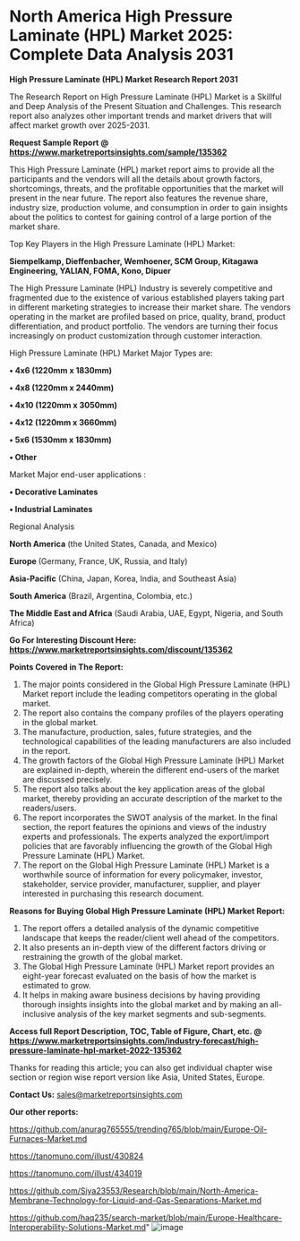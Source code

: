 # North America High Pressure Laminate (HPL) Market 2025: Complete Data Analysis 2031

<strong>High Pressure Laminate (HPL) Market Research Report 2031</strong>

The Research Report on High Pressure Laminate (HPL) Market is a Skillful and Deep Analysis of the Present Situation and Challenges. This research report also analyzes other important trends and market drivers that will affect market growth over 2025-2031.

<strong>Request Sample Report @ <a href=https://www.marketreportsinsights.com/sample/135362>https://www.marketreportsinsights.com/sample/135362</a></strong>

This High Pressure Laminate (HPL) market report aims to provide all the participants and the vendors will all the details about growth factors, shortcomings, threats, and the profitable opportunities that the market will present in the near future. The report also features the revenue share, industry size, production volume, and consumption in order to gain insights about the politics to contest for gaining control of a large portion of the market share.

Top Key Players in the High Pressure Laminate (HPL) Market:

<strong>Siempelkamp, Dieffenbacher, Wemhoener, SCM Group, Kitagawa Engineering, YALIAN, FOMA, Kono, Dipuer</strong>

The High Pressure Laminate (HPL) Industry is severely competitive and fragmented due to the existence of various established players taking part in different marketing strategies to increase their market share. The vendors operating in the market are profiled based on price, quality, brand, product differentiation, and product portfolio. The vendors are turning their focus increasingly on product customization through customer interaction.

High Pressure Laminate (HPL) Market Major Types are:

<strong>• 4x6 (1220mm x 1830mm)

• 4x8 (1220mm x 2440mm)

• 4x10 (1220mm x 3050mm)

• 4x12 (1220mm x 3660mm)

• 5x6 (1530mm x 1830mm)

• Other</strong>

Market Major end-user applications :

<strong>• Decorative Laminates

• Industrial Laminates</strong>

Regional Analysis

</u><strong><b>North America</b></strong> (the United States, Canada, and Mexico)

<strong><b>Europe </b></strong>(Germany, France, UK, Russia, and Italy)

<strong><b>Asia-Pacific</b></strong> (China, Japan, Korea, India, and Southeast Asia)

<strong><b>South America</b></strong> (Brazil, Argentina, Colombia, etc.)

<strong><b>The Middle East and Africa</b></strong> (Saudi Arabia, UAE, Egypt, Nigeria, and South Africa)

<strong>Go For Interesting Discount Here: <a href=https://www.marketreportsinsights.com/discount/135362>https://www.marketreportsinsights.com/discount/135362</a></strong>

<strong>Points Covered in The Report:</strong>
<ol>
  <li>The major points considered in the Global High Pressure Laminate (HPL) Market report include the leading competitors operating in the global market.</li>
  <li>The report also contains the company profiles of the players operating in the global market.</li>
  <li>The manufacture, production, sales, future strategies, and the technological capabilities of the leading manufacturers are also included in the report.</li>
  <li>The growth factors of the Global High Pressure Laminate (HPL) Market are explained in-depth, wherein the different end-users of the market are discussed precisely.</li>
  <li>The report also talks about the key application areas of the global market, thereby providing an accurate description of the market to the readers/users.</li>
  <li>The report incorporates the SWOT analysis of the market. In the final section, the report features the opinions and views of the industry experts and professionals. The experts analyzed the export/import policies that are favorably influencing the growth of the Global High Pressure Laminate (HPL) Market.</li>
  <li>The report on the Global High Pressure Laminate (HPL) Market is a worthwhile source of information for every policymaker, investor, stakeholder, service provider, manufacturer, supplier, and player interested in purchasing this research document.</li>
</ol>
<strong>Reasons for Buying Global High Pressure Laminate (HPL) Market Report:</strong>

<ol>
  <li>The report offers a detailed analysis of the dynamic competitive landscape that keeps the reader/client well ahead of the competitors.</li>
  <li>It also presents an in-depth view of the different factors driving or restraining the growth of the global market.</li>
  <li>The Global High Pressure Laminate (HPL) Market report provides an eight-year forecast evaluated on the basis of how the market is estimated to grow.</li>
  <li>It helps in making aware business decisions by having providing thorough insights insights into the global market and by making an all-inclusive analysis of the key market segments and sub-segments.</li>
</ol>
<strong>Access full Report Description, TOC, Table of Figure, Chart, etc. @ <a href=https://www.marketreportsinsights.com/industry-forecast/high-pressure-laminate-hpl-market-2022-135362>https://www.marketreportsinsights.com/industry-forecast/high-pressure-laminate-hpl-market-2022-135362</a></strong>


Thanks for reading this article; you can also get individual chapter wise section or region wise report version like Asia, United States, Europe.

<strong>Contact Us:</strong>
sales@marketreportsinsights.com

<strong>Our other reports:</strong>

<a href=https://github.com/anurag765555/trending765/blob/main/Europe-Oil-Furnaces-Market.md>https://github.com/anurag765555/trending765/blob/main/Europe-Oil-Furnaces-Market.md</a>

<a href=https://tanomuno.com/illust/430824>https://tanomuno.com/illust/430824</a>

<a href=https://tanomuno.com/illust/434019>https://tanomuno.com/illust/434019</a>

<a href=https://github.com/Siya23553/Research/blob/main/North-America-Membrane-Technology-for-Liquid-and-Gas-Separations-Market.md>https://github.com/Siya23553/Research/blob/main/North-America-Membrane-Technology-for-Liquid-and-Gas-Separations-Market.md</a>

<a href=https://github.com/haq235/search-market/blob/main/Europe-Healthcare-Interoperability-Solutions-Market.md>https://github.com/haq235/search-market/blob/main/Europe-Healthcare-Interoperability-Solutions-Market.md</a>"
![image](https://github.com/user-attachments/assets/2b7b4292-2564-4b83-8353-dd110ad7db3e)
